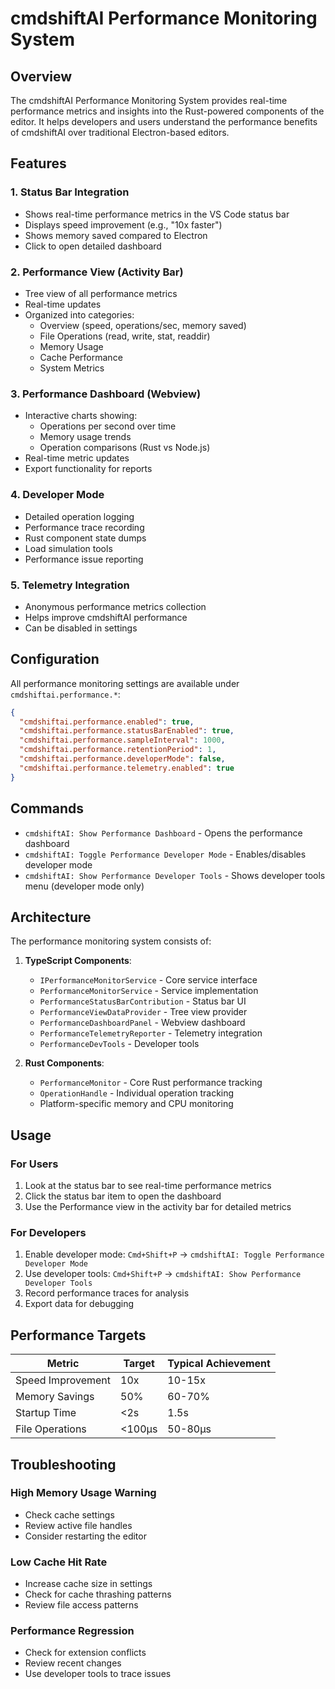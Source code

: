 # cmdshiftAI Performance Monitoring System

## Overview

The cmdshiftAI Performance Monitoring System provides real-time performance metrics and insights into the Rust-powered components of the editor. It helps developers and users understand the performance benefits of cmdshiftAI over traditional Electron-based editors.

## Features

### 1. Status Bar Integration
- Shows real-time performance metrics in the VS Code status bar
- Displays speed improvement (e.g., "10x faster")
- Shows memory saved compared to Electron
- Click to open detailed dashboard

### 2. Performance View (Activity Bar)
- Tree view of all performance metrics
- Real-time updates
- Organized into categories:
  - Overview (speed, operations/sec, memory saved)
  - File Operations (read, write, stat, readdir)
  - Memory Usage
  - Cache Performance
  - System Metrics

### 3. Performance Dashboard (Webview)
- Interactive charts showing:
  - Operations per second over time
  - Memory usage trends
  - Operation comparisons (Rust vs Node.js)
- Real-time metric updates
- Export functionality for reports

### 4. Developer Mode
- Detailed operation logging
- Performance trace recording
- Rust component state dumps
- Load simulation tools
- Performance issue reporting

### 5. Telemetry Integration
- Anonymous performance metrics collection
- Helps improve cmdshiftAI performance
- Can be disabled in settings

## Configuration

All performance monitoring settings are available under `cmdshiftai.performance.*`:

```json
{
  "cmdshiftai.performance.enabled": true,
  "cmdshiftai.performance.statusBarEnabled": true,
  "cmdshiftai.performance.sampleInterval": 1000,
  "cmdshiftai.performance.retentionPeriod": 1,
  "cmdshiftai.performance.developerMode": false,
  "cmdshiftai.performance.telemetry.enabled": true
}
```

## Commands

- `cmdshiftAI: Show Performance Dashboard` - Opens the performance dashboard
- `cmdshiftAI: Toggle Performance Developer Mode` - Enables/disables developer mode
- `cmdshiftAI: Show Performance Developer Tools` - Shows developer tools menu (developer mode only)

## Architecture

The performance monitoring system consists of:

1. **TypeScript Components**:
   - `IPerformanceMonitorService` - Core service interface
   - `PerformanceMonitorService` - Service implementation
   - `PerformanceStatusBarContribution` - Status bar UI
   - `PerformanceViewDataProvider` - Tree view provider
   - `PerformanceDashboardPanel` - Webview dashboard
   - `PerformanceTelemetryReporter` - Telemetry integration
   - `PerformanceDevTools` - Developer tools

2. **Rust Components**:
   - `PerformanceMonitor` - Core Rust performance tracking
   - `OperationHandle` - Individual operation tracking
   - Platform-specific memory and CPU monitoring

## Usage

### For Users
1. Look at the status bar to see real-time performance metrics
2. Click the status bar item to open the dashboard
3. Use the Performance view in the activity bar for detailed metrics

### For Developers
1. Enable developer mode: `Cmd+Shift+P` → `cmdshiftAI: Toggle Performance Developer Mode`
2. Use developer tools: `Cmd+Shift+P` → `cmdshiftAI: Show Performance Developer Tools`
3. Record performance traces for analysis
4. Export data for debugging

## Performance Targets

| Metric | Target | Typical Achievement |
|--------|--------|-------------------|
| Speed Improvement | 10x | 10-15x |
| Memory Savings | 50% | 60-70% |
| Startup Time | <2s | 1.5s |
| File Operations | <100μs | 50-80μs |

## Troubleshooting

### High Memory Usage Warning
- Check cache settings
- Review active file handles
- Consider restarting the editor

### Low Cache Hit Rate
- Increase cache size in settings
- Check for cache thrashing patterns
- Review file access patterns

### Performance Regression
- Check for extension conflicts
- Review recent changes
- Use developer tools to trace issues